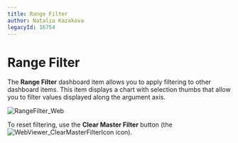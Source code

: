 ```yaml
---
title: Range Filter
author: Natalia Kazakova
legacyId: 16754
---
```

# Range Filter
The **Range Filter** dashboard item allows you to apply filtering to other dashboard items. This item displays a chart with selection thumbs that allow you to filter values displayed along the argument axis.

![RangeFilter_Web](../../../images/img22522.png)

To reset filtering, use the **Clear Master Filter** button (the ![WebViewer_ClearMasterFilterIcon](../../../images/img22461.png) icon).
